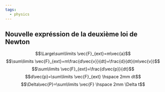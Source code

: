 ```yaml
---
tags:
  - physics
---
```


## Nouvelle expréssion de la deuxième loi de Newton
$$\Large\sum\limits \vec{F}_{ext}=m\vec{a}$$ $$\sum\limits \vec{F}_{ext}=m\frac{d\vec{v}}{dt}=\frac{d}{dt}(m\vec{v})$$ $$\sum\limits \vec{F}_{ext}=\frac{d\vec{p}}{dt}$$ $$d\vec{p}=\sum\limits \vec{F}_{ext} \hspace 2mm dt$$ $$\Delta\vec{P}=\sum\limits \vec{F} \hspace 2mm \Delta t$$